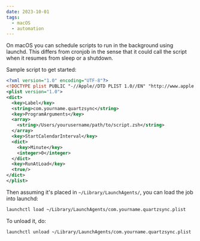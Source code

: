 ```yaml
---
date: 2023-10-01
tags:
  - macOS
  - automation
---
```

On macOS you can schedule scripts to run in the background using launchd. This differs from cronjob in the sense that it could call the script when it resumes from sleep or a shutdown.

Sample script to get started:

```xml
<?xml version="1.0" encoding="UTF-8"?>
<!DOCTYPE plist PUBLIC "-//Apple//DTD PLIST 1.0//EN" "http://www.apple.com/DTDs/PropertyList-1.0.dtd">
<plist version="1.0">
<dict>
  <key>Label</key>
  <string>com.yourname.quartzsync</string>
  <key>ProgramArguments</key>
  <array>
    <string>/Users/yourusername/path/to/script.zsh</string>
  </array>
  <key>StartCalendarInterval</key>
  <dict>
    <key>Minute</key>
    <integer>0</integer>
  </dict>
  <key>RunAtLoad</key>
  <true/>
</dict>
</plist>
```

Then assuming it's placed in `~/Library/LaunchAgents/`, you can load the job into launchd:

```zsh
launchctl load ~/Library/LaunchAgents/com.yourname.quartzsync.plist
```

To unload it, do:

```zsh
launchctl unload ~/Library/LaunchAgents/com.yourname.quartzsync.plist
```